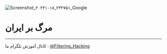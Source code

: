 ![Screenshot_۲۰۲۴۱۰۱۸_۲۳۲۷۵۱_Google](https://github.com/user-attachments/assets/aa58279d-d350-447e-99b5-3558fc26fba9)
# مرگ بر ایران
------
کانال آموزش تلگرام ما :
[@Filtering_Hacking](https://t.me/Filtering_Hacking)
